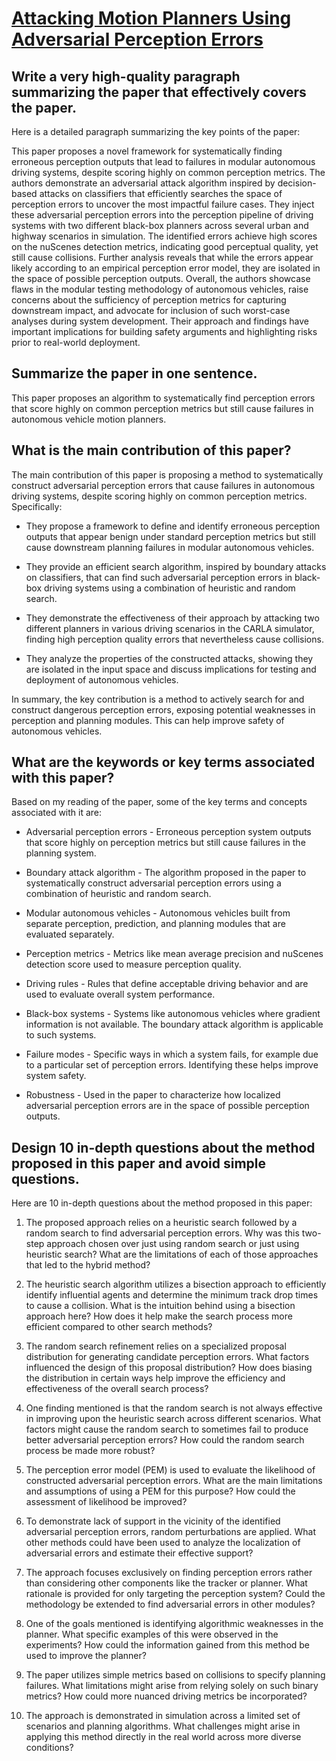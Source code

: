 # [Attacking Motion Planners Using Adversarial Perception Errors](https://arxiv.org/abs/2311.12722)

## Write a very high-quality paragraph summarizing the paper that effectively covers the paper.

 Here is a detailed paragraph summarizing the key points of the paper:

This paper proposes a novel framework for systematically finding erroneous perception outputs that lead to failures in modular autonomous driving systems, despite scoring highly on common perception metrics. The authors demonstrate an adversarial attack algorithm inspired by decision-based attacks on classifiers that efficiently searches the space of perception errors to uncover the most impactful failure cases. They inject these adversarial perception errors into the perception pipeline of driving systems with two different black-box planners across several urban and highway scenarios in simulation. The identified errors achieve high scores on the nuScenes detection metrics, indicating good perceptual quality, yet still cause collisions. Further analysis reveals that while the errors appear likely according to an empirical perception error model, they are isolated in the space of possible perception outputs. Overall, the authors showcase flaws in the modular testing methodology of autonomous vehicles, raise concerns about the sufficiency of perception metrics for capturing downstream impact, and advocate for inclusion of such worst-case analyses during system development. Their approach and findings have important implications for building safety arguments and highlighting risks prior to real-world deployment.


## Summarize the paper in one sentence.

 This paper proposes an algorithm to systematically find perception errors that score highly on common perception metrics but still cause failures in autonomous vehicle motion planners.


## What is the main contribution of this paper?

 The main contribution of this paper is proposing a method to systematically construct adversarial perception errors that cause failures in autonomous driving systems, despite scoring highly on common perception metrics. Specifically:

- They propose a framework to define and identify erroneous perception outputs that appear benign under standard perception metrics but still cause downstream planning failures in modular autonomous vehicles. 

- They provide an efficient search algorithm, inspired by boundary attacks on classifiers, that can find such adversarial perception errors in black-box driving systems using a combination of heuristic and random search.

- They demonstrate the effectiveness of their approach by attacking two different planners in various driving scenarios in the CARLA simulator, finding high perception quality errors that nevertheless cause collisions.

- They analyze the properties of the constructed attacks, showing they are isolated in the input space and discuss implications for testing and deployment of autonomous vehicles.

In summary, the key contribution is a method to actively search for and construct dangerous perception errors, exposing potential weaknesses in perception and planning modules. This can help improve safety of autonomous vehicles.


## What are the keywords or key terms associated with this paper?

 Based on my reading of the paper, some of the key terms and concepts associated with it are:

- Adversarial perception errors - Erroneous perception system outputs that score highly on perception metrics but still cause failures in the planning system.

- Boundary attack algorithm - The algorithm proposed in the paper to systematically construct adversarial perception errors using a combination of heuristic and random search.

- Modular autonomous vehicles - Autonomous vehicles built from separate perception, prediction, and planning modules that are evaluated separately. 

- Perception metrics - Metrics like mean average precision and nuScenes detection score used to measure perception quality.

- Driving rules - Rules that define acceptable driving behavior and are used to evaluate overall system performance.

- Black-box systems - Systems like autonomous vehicles where gradient information is not available. The boundary attack algorithm is applicable to such systems.

- Failure modes - Specific ways in which a system fails, for example due to a particular set of perception errors. Identifying these helps improve system safety.

- Robustness - Used in the paper to characterize how localized adversarial perception errors are in the space of possible perception outputs.


## Design 10 in-depth questions about the method proposed in this paper and avoid simple questions.

 Here are 10 in-depth questions about the method proposed in this paper:

1) The proposed approach relies on a heuristic search followed by a random search to find adversarial perception errors. Why was this two-step approach chosen over just using random search or just using heuristic search? What are the limitations of each of those approaches that led to the hybrid method?

2) The heuristic search algorithm utilizes a bisection approach to efficiently identify influential agents and determine the minimum track drop times to cause a collision. What is the intuition behind using a bisection approach here? How does it help make the search process more efficient compared to other search methods?

3) The random search refinement relies on a specialized proposal distribution for generating candidate perception errors. What factors influenced the design of this proposal distribution? How does biasing the distribution in certain ways help improve the efficiency and effectiveness of the overall search process? 

4) One finding mentioned is that the random search is not always effective in improving upon the heuristic search across different scenarios. What factors might cause the random search to sometimes fail to produce better adversarial perception errors? How could the random search process be made more robust?

5) The perception error model (PEM) is used to evaluate the likelihood of constructed adversarial perception errors. What are the main limitations and assumptions of using a PEM for this purpose? How could the assessment of likelihood be improved?

6) To demonstrate lack of support in the vicinity of the identified adversarial perception errors, random perturbations are applied. What other methods could have been used to analyze the localization of adversarial errors and estimate their effective support?

7) The approach focuses exclusively on finding perception errors rather than considering other components like the tracker or planner. What rationale is provided for only targeting the perception system? Could the methodology be extended to find adversarial errors in other modules?

8) One of the goals mentioned is identifying algorithmic weaknesses in the planner. What specific examples of this were observed in the experiments? How could the information gained from this method be used to improve the planner?

9) The paper utilizes simple metrics based on collisions to specify planning failures. What limitations might arise from relying solely on such binary metrics? How could more nuanced driving metrics be incorporated?

10) The approach is demonstrated in simulation across a limited set of scenarios and planning algorithms. What challenges might arise in applying this method directly in the real world across more diverse conditions?
